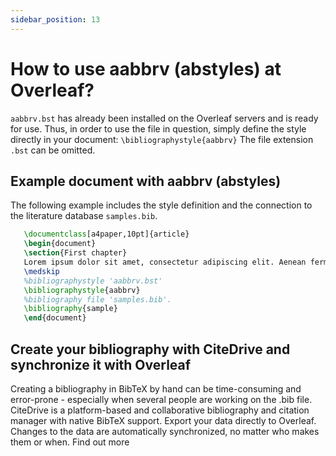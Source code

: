 ```yaml
---
sidebar_position: 13
---
```


# How to use aabbrv (abstyles) at Overleaf?
`aabbrv.bst` has already been installed on the Overleaf servers and is ready for use. Thus, in order to use the file in question, simply define the style directly in your document: `\bibliographystyle{aabbrv}` The file extension `.bst` can be omitted.

## Example document with aabbrv (abstyles)
The following example includes the style definition and the connection to the literature database `samples.bib`.
```tex
   \documentclass[a4paper,10pt]{article}
   \begin{document}
   \section{First chapter}
   Lorem ipsum dolor sit amet, consectetur adipiscing elit. Aenean fermentum justo massa, ut maximus mauris sodales et. Aenean vel elit a erat rhoncus pharetra.
   \medskip
   %bibliographystyle 'aabbrv.bst'
   \bibliographystyle{aabbrv}
   %bibliography file 'samples.bib'.
   \bibliography{sample}
   \end{document}
```

## Create your bibliography with CiteDrive and synchronize it with Overleaf
Creating a bibliography in BibTeX by hand can be time-consuming and error-prone - especially when several people are working on the .bib file. CiteDrive is a platform-based and collaborative bibliography and citation manager with native BibTeX support. Export your data directly to Overleaf. Changes to the data are automatically synchronized, no matter who makes them or when. Find out more